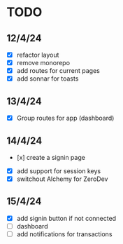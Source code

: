 # TODO

## 12/4/24

- [x] refactor layout
- [x] remove monorepo
- [x] add routes for current pages
- [x] add sonnar for toasts

## 13/4/24

- [x] Group routes for app (dashboard) 

## 14/4/24
- [x] create a signin page
- [x] add support for session keys
- [x] switchout Alchemy for ZeroDev

## 15/4/24
- [x] add signin button if not connected
- [ ] dashboard
- [ ] add notifications for transactions